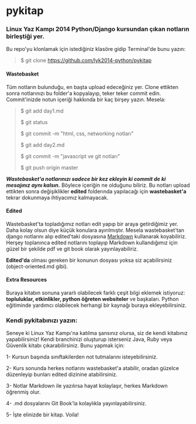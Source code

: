 pykitap
=======

### Linux Yaz Kampı 2014 Python/Django kursundan çıkan notların birleştiği yer. 

Bu repo'yu klonlamak için istediğiniz klasöre gidip Terminal'de bunu yazın:

> $ git clone https://github.com/lyk2014-python/pykitap




#### Wastebasket

Tüm notların bulunduğu, en başta upload edeceğiniz yer. Clone ettikten sonra notlarınızı bu folder'a kopyalayıp, teker teker commit edin. Commit'inizde notun içeriği hakkında bir kaç birşey yazın. Mesela:
 
> $ git add day1.md
>
> $ git status
> 
> $ git commit -m "html, css, networking notları"
> 
> $ git add day2.md
> 
> $ git commit -m "javascript ve git notları"  
> 
> $ git push origin master

**_Wastebasket'a notlarınızı sadece bir kez ekleyin ki commit de ki mesajınız aynı kalsın._** Böylece içeriğin ne olduğunu biliriz. Bu notları upload ettikten sonra değişiklikler **edited** folderında yapılacağı için **wastebasket'a** tekrar dokunmaya ihtiyacımız kalmayacak.


#### Edited
 

Wastebasket'ta topladığımız notları edit yapıp bir araya getirdiğimiz yer. Daha kolay olsun diye küçük konulara ayırılmıştır. Mesela wastebasket'tan django notlarını alıp edited'taki dosyasına [Markdown](https://github.com/adam-p/markdown-here/wiki/Markdown-Cheatsheet) kullanarak koyabiliriz. Herşey toplanınca edited notlarını toplayıp Markdown kullandığımız için güzel bir şekilde pdf ve git book olarak yayınlayabiliriz.

**Edited'da** olması gereken bir konunun dosyası yoksa siz açabilirsiniz (object-oriented.md gibi). 



#### Extra Resources

Buraya kitabın sonuna yararlı olabilecek farklı çeşit bilgi eklemek istiyoruz: **topluluklar, etkinlikler, python öğreten websiteler** ve başkaları. Python eğitiminde yardımcı olabilecek herhangi bir kaynağı buraya ekleyebilirsiniz. 



### Kendi pykitabınızı yazın:

Seneye ki Linux Yaz Kampı'na katılma şansınız olursa, siz de kendi kitabınız yapabilirsiniz! Kendi branchinizi oluşturup isterseniz Java, Ruby veya Güvenlik kitabı çıkarabilirsiniz. Bunu yapmak için:


1- Kursun başında sınıftakilerden not tutmalarını isteyebilirsiniz.

2- Kurs sonunda herkes notlarını wastebasket'a atabilir, oradan güzelce düzenleyip bunları edited dizinine atabilirsiniz.

3- Notlar Markdown ile yazılırsa hayat kolaylaşır, herkes Markdown öğrenmiş olur.

4- .md dosyalarını Git Book'la kolaylıkla yayınlayabilirsiniz.

5- İşte elinizde bir kitap. Voila!

